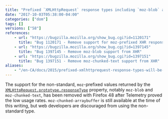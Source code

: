 ```yaml
---
title: "Prefixed `XMLHttpRequest` response types including `moz-blob` are no longer supported"
date: "2017-10-03T05:38:00-04:00"
categories: ["dom"]
tags: []
versions: ["58"]
references:
    - url: "https://bugzilla.mozilla.org/show_bug.cgi?id=1120171"
      title: "Bug 1120171 - Remove support for moz-prefixed XHR responseTypes"
    - url: "https://bugzilla.mozilla.org/show_bug.cgi?id=1397145"
      title: "Bug 1397145 - Remove moz-blob support from XHR"
    - url: "https://bugzilla.mozilla.org/show_bug.cgi?id=1397151"
      title: "Bug 1397151 - Remove moz-chunked-text support from XHR"
aliases:
    - "/en-CA/docs/2015/prefixed-xmlhttprequest-response-types-will-be-removed/"
---
```

The support for the non-standard, `moz`-prefixed values returned by the [`XMLHttpRequest.prototype.responseType`](https://developer.mozilla.org/docs/Web/API/XMLHttpRequest/responseType) property, notably `moz-blob` and `moz-chunked-text`, has been removed with Firefox 48 after Telemetry proved the low usage rates. `moz-chunked-arraybuffer` is still available at the time of this writing, but web developers are discouraged from using the non-standard type.
